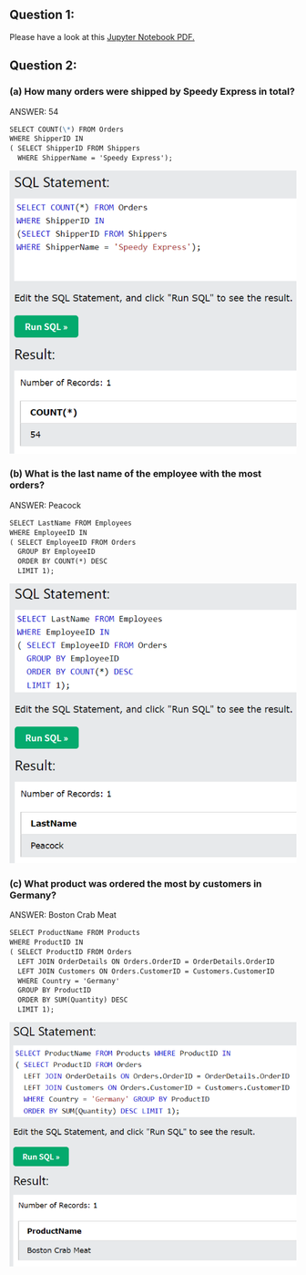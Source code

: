 ## Question 1:

Please have a look at this [Jupyter Notebook PDF.](https://drive.google.com/file/d/162sqjfWvnPuxHzr4VQpuCmFcwgcoxBQF/view?usp=sharing)

## Question 2:

### (a) How many orders were shipped by Speedy Express in total?
ANSWER: 54

```markdown
SELECT COUNT(\*) FROM Orders
WHERE ShipperID IN
( SELECT ShipperID FROM Shippers
  WHERE ShipperName = 'Speedy Express');
```

<img src="a1.PNG?raw=true"/>

### (b) What is the last name of the employee with the most orders?
ANSWER: Peacock

```markdown
SELECT LastName FROM Employees
WHERE EmployeeID IN 
( SELECT EmployeeID FROM Orders
  GROUP BY EmployeeID
  ORDER BY COUNT(*) DESC
  LIMIT 1);
```

<img src="b1.PNG?raw=true"/>

### (c) What product was ordered the most by customers in Germany?
ANSWER: Boston Crab Meat

```markdown
SELECT ProductName FROM Products 
WHERE ProductID IN
( SELECT ProductID FROM Orders
  LEFT JOIN OrderDetails ON Orders.OrderID = OrderDetails.OrderID
  LEFT JOIN Customers ON Orders.CustomerID = Customers.CustomerID
  WHERE Country = 'Germany' 
  GROUP BY ProductID
  ORDER BY SUM(Quantity) DESC 
  LIMIT 1);
```

<img src="c1.PNG?raw=true"/>


